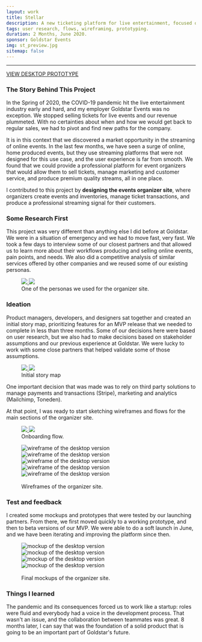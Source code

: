 ```yaml
---
layout: work
title: Stellar
description: A new ticketing platform for live entertainment, focused on online events.
tags: user research, flows, wireframing, prototyping.
duration: 2 Months, June 2020.
sponsor: Goldstar Events
img: st_preview.jpg
sitemap: false
---
```

<script src="/flickity.js"></script>
<hr>
<a href="/work/projects/a288d20020c6de3a6926698a5b7f0a39adce6c79/protos/st-proto/index.html#/screens" class="button">VIEW DESKTOP PROTOTYPE</a>

### The Story Behind This Project

In the Spring of 2020, the COVID-19 pandemic hit the live entertainment industry early and hard, and my employer Goldstar Events was no exception. We stopped selling tickets for live events and our revenue plummeted. With no certainties about when and how we would get back to regular sales, we had to pivot and find new paths for the company.

It is in this context that we discovered a market opportunity in the streaming of online events. In the last few months, we have seen a surge of online, home produced events, but they use streaming platforms that were not designed for this use case, and the user experience is far from smooth. We found that we could provide a professional platform for event organizers that would allow them to sell tickets, manage marketing and customer service, and produce premium quality streams, all in one place.

I contributed to this project by **designing the events organizer site**, where organizers create events and inventories, manage ticket transactions, and produce a professional streaming signal for their customers.

### Some Research First

This project was very different than anything else I did before at Goldstar. We were in a situation of emergency and we had to move fast, very fast. We took a few days to interview some of our closest partners and that allowed us to learn more about their workflows producing and selling online events, pain points, and needs. We also did a competitive analysis of similar services offered by other companies and we reused some of our existing personas.

<figure>
<!-- thumbnail image wrapped in a link -->
<a href="#img0">
  <img src="/images/stellar_persona_small.jpg" class="thumbnail">
</a>

<!-- lightbox container hidden with CSS -->
<a href="#_" class="lightbox" id="img0">
  <img src="/images/stellar_persona.jpg">
</a>
<figcaption>One of the personas we used for the organizer site.</figcaption>
</figure>

### Ideation

Product managers, developers, and designers sat together and created an initial story map, prioritizing features for an MVP release that we needed to complete in less than three months. Some of our decisions here were based on user research, but we also had to make decisions based on stakeholder assumptions and our previous experience at Goldstar. We were lucky to work with some close partners that helped validate some of those assumptions.

<figure>
<!-- thumbnail image wrapped in a link -->
<a href="#img1">
  <img src="/images/stellar-storymap_small.jpg" class="thumbnail">
</a>

<!-- lightbox container hidden with CSS -->
<a href="#_" class="lightbox" id="img1">
  <img src="/images/stellar-storymap.jpg">
</a>
<figcaption>Initial story map</figcaption>
</figure>

One important decision that was made was to rely on third party solutions to manage payments and transactions (Stripe), marketing and analytics (Mailchimp, Toneden).

At that point, I was ready to start sketching wireframes and flows for the main sections of the organizer site.

<figure>
  <!-- thumbnail image wrapped in a link -->
  <a href="#img11">
    <img src="/images/st-onboarding_flow_small.jpg" class="thumbnail">
  </a>
  <!-- lightbox container hidden with CSS -->
  <a href="#_" class="lightbox" id="img11">
    <img src="/images/st-onboarding_flow.jpg">
  </a>
  <figcaption>Onboarding flow.</figcaption>
</figure>

<figure>
  <div class="carousel" data-flickity='{ "imagesLoaded": true, "percentPosition": false }'>
    <img src="/images/st-wire1.jpg" alt="wireframe of the desktop version">
    <img src="/images/st-wire2.jpg" alt="wireframe of the desktop version">
    <img src="/images/st-wire3.jpg" alt="wireframe of the desktop version">
    <img src="/images/st-wire4.jpg" alt="wireframe of the desktop version">
    <img src="/images/st-wire5.jpg" alt="wireframe of the desktop version">
  </div>
  <br>
  <figcaption>Wireframes of the organizer site.</figcaption>
</figure>

### Test and feedback

I created some mockups and prototypes that were tested by our launching partners. From there, we first moved quickly to a working prototype, and then to beta versions of our MVP. We were able to do a soft launch in June, and we have been iterating and improving the platform since then.

<figure>
  <div class="carousel" data-flickity='{ "imagesLoaded": true, "percentPosition": false }'>
    <img src="/images/st-mock1.jpg" alt="mockup of the desktop version">
    <img src="/images/st-mock2.jpg" alt="mockup of the desktop version">
    <img src="/images/st-mock3.jpg" alt="mockup of the desktop version">
    <img src="/images/st-mock5.jpg" alt="mockup of the desktop version">
  </div>
  <br>
  <figcaption>Final mockups of the organizer site.</figcaption>
</figure>

### Things I learned

The pandemic and its consequences forced us to work like a startup: roles were fluid and everybody had a voice in the development process. That wasn't an issue, and the collaboration between teammates was great. 8 months later, I can say that was the foundation of a solid product that is going to be an important part of Goldstar's future.

